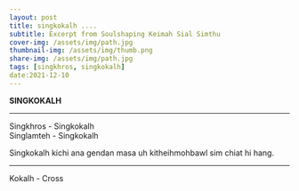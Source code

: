 ```yaml
---
layout: post  
title: singkokalh .... 
subtitle: Excerpt from Soulshaping Keimah Sial Simthu  
cover-img: /assets/img/path.jpg  
thumbnail-img: /assets/img/thumb.png  
share-img: /assets/img/path.jpg  
tags: [singkhros, singkokalh]  
date:2021-12-10
--- 
```

**SINGKOKALH**  

***
Singkhros - Singkokalh  
Singlamteh - Singkokalh 

Singkokalh kichi ana gendan masa uh kitheihmohbawl sim chiat hi hang.  

***

Kokalh - Cross  

